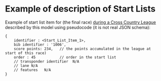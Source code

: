 # Example of description of Start Lists

Example of start list item for (the final race) [during a Cross Country League](http://surreyleague.org) described by this model using pseudocode (it is not real JSON schema):
````
{
    identifier : <Start_List_Item_1>,
    bib identifier : '1006',
    score points: 234,   // the points accumulated in the league at start of this race)
    order : 45           // order in the start list
    // transponder identifier  N/A
    // lane N/A
    // features   N/A
}
````
